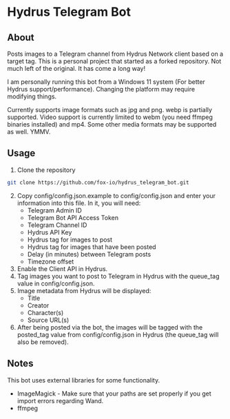 # Hydrus Telegram Bot

## About

Posts images to a Telegram channel from Hydrus Network client based on a target tag. This is a personal project that started as a forked repository. Not much left of the original. It has come a long way! 

I am personally running this bot from a Windows 11 system (For better Hydrus support/performance). Changing the platform may require modifying things.

Currently supports image formats such as jpg and png. webp is partially supported. Video support is currently limited to webm (you need ffmpeg binaries installed) and mp4. Some other media formats may be supported as well. YMMV.

## Usage

1. Clone the repository
```sh
git clone https://github.com/fox-io/hydrus_telegram_bot.git
```
2. Copy config/config.json.example to config/config.json and enter your information into this file. In it, you will need:
	- Telegram Admin ID
	- Telegram Bot API Access Token
	- Telegram Channel ID
	- Hydrus API Key
	- Hydrus tag for images to post
	- Hydrus tag for images that have been posted
	- Delay (in minutes) between Telegram posts
	- Timezone offset
3. Enable the Client API in Hydrus.
4. Tag images you want to post to Telegram in Hydrus with the queue_tag value in config/config.json.
5. Image metadata from Hydrus will be displayed:
	- Title
	- Creator
	- Character(s)
	- Source URL(s)
6. After being posted via the bot, the images will be tagged with the posted_tag value from config/config.json in Hydrus (the queue_tag will also be removed).

## Notes
This bot uses external libraries for some functionality.
- ImageMagick - Make sure that your paths are set properly if you get import errors regarding Wand.
- ffmpeg
